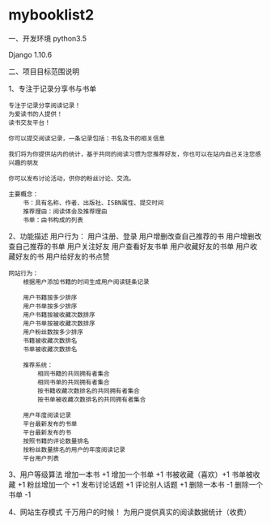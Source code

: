 # mybooklist2

一、开发环境
python3.5

Django 1.10.6

二、项目目标范围说明

1、专注于记录分享书与书单
	
	专注于记录分享阅读记录！
	为爱读书的人提供！
	读书交友平台！

	你可以提交阅读记录，一条记录包括：书名及书的相关信息

	我们将为你提供站内的统计，基于共同的阅读习惯为您推荐好友，你也可以在站内自己关注您感兴趣的朋友

	你可以发布讨论活动，供你的粉丝讨论、交流。
	
	主要概念：
		书：具有名称、作者、出版社、ISBN属性、提交时间
		推荐理由：阅读体会及推荐理由
		书单：由书构成的列表

	

2、功能描述
	用户行为：
		用户注册、登录
		用户增删改查自己推荐的书
		用户增删改查自己推荐的书单
		用户关注好友
		用户查看好友书单
		用户收藏好友的书单
		用户收藏好友的书
		用户给好友的书点赞

	网站行为：
		根据用户添加书籍的时间生成用户阅读链条记录

		用户书籍按多少排序
		用户书单按多少排序
		用户书籍按被收藏次数排序
		用户书单按被收藏次数排序
		用户粉丝数按多少排序
		书籍被收藏次数排名
		书单被收藏次数排名

		推荐系统：
			相同书籍的共同拥有者集合
			相同书单的共同拥有者集合
			按书籍收藏次数排名的共同拥有者集合
            按书单被收藏次数排名的共同拥有者集合

		用户年度阅读记录
		平台最新发布的书单
		平台最新发布的书
		按照书籍的评论数量排名
		按粉丝数量排名的用户的年度阅读记录
		平台用户列表

3、用户等级算法
	增加一本书   	+1
	增加一个书单 	+1
	书被收藏（喜欢）+1
	书单被收藏 		+1
	粉丝增加一个	+1
	发布讨论话题	+1
	评论别人话题	+1
	删除一本书		-1
	删除一个书单	-1

4、网站生存模式
	千万用户的时候！
	为用户提供真实的阅读数据统计（收费）